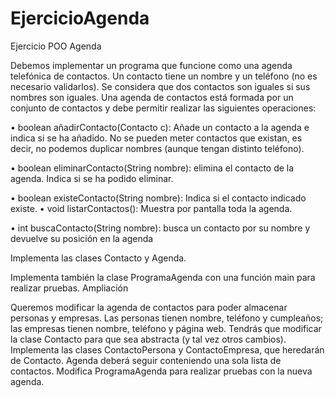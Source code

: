 # EjercicioAgenda

Ejercicio POO Agenda

Debemos implementar un programa que funcione como una agenda telefónica de contactos.
Un contacto tiene un nombre y un teléfono (no es necesario validarlos). Se considera que dos
contactos son iguales si sus nombres son iguales.
Una agenda de contactos está formada por un conjunto de contactos y debe permitir realizar las
siguientes operaciones:

• boolean añadirContacto(Contacto c): Añade un contacto a la agenda e indica si se ha
añadido. No se pueden meter contactos que existan, es decir, no podemos duplicar nombres
(aunque tengan distinto teléfono).

• boolean eliminarContacto(String nombre): elimina el contacto de la agenda. Indica si se ha
podido eliminar.

• boolean existeContacto(String nombre): Indica si el contacto indicado existe.
• void listarContactos(): Muestra por pantalla toda la agenda.

• int buscaContacto(String nombre): busca un contacto por su nombre y devuelve su posición
en la agenda

Implementa las clases Contacto y Agenda.

Implementa también la clase ProgramaAgenda con una función main para realizar pruebas.
Ampliación

Queremos modificar la agenda de contactos para poder almacenar personas y empresas. Las
personas tienen nombre, teléfono y cumpleaños; las empresas tienen nombre, teléfono y página
web. Tendrás que modificar la clase Contacto para que sea abstracta (y tal vez otros cambios).
Implementa las clases ContactoPersona y ContactoEmpresa, que heredarán de Contacto. Agenda
deberá seguir conteniendo una sola lista de contactos. Modifica ProgramaAgenda para realizar
pruebas con la nueva agenda.
